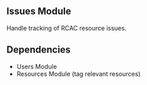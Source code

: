 ## Issues Module

Handle tracking of RCAC resource issues.

## Dependencies

* Users Module
* Resources Module (tag relevant resources)
